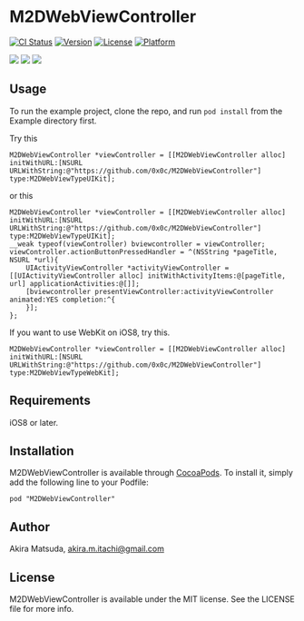 # M2DWebViewController

[![CI Status](http://img.shields.io/travis/Akira/M2DWebViewController.svg?style=flat)](https://travis-ci.org/Akira/M2DWebViewController)
[![Version](https://img.shields.io/cocoapods/v/M2DWebViewController.svg?style=flat)](http://cocoadocs.org/docsets/M2DWebViewController)
[![License](https://img.shields.io/cocoapods/l/M2DWebViewController.svg?style=flat)](http://cocoadocs.org/docsets/M2DWebViewController)
[![Platform](https://img.shields.io/cocoapods/p/M2DWebViewController.svg?style=flat)](http://cocoadocs.org/docsets/M2DWebViewController)


![](https://raw.github.com/0x0c/M2DWebViewController/master/images/1.png)
![](https://raw.github.com/0x0c/M2DWebViewController/master/images/2.png)
![](https://raw.github.com/0x0c/M2DWebViewController/master/images/3.png)

## Usage

To run the example project, clone the repo, and run `pod install` from the Example directory first.

Try this

	M2DWebViewController *viewController = [[M2DWebViewController alloc] initWithURL:[NSURL URLWithString:@"https://github.com/0x0c/M2DWebViewController"] type:M2DWebViewTypeUIKit];

or this

	M2DWebViewController *viewController = [[M2DWebViewController alloc] initWithURL:[NSURL URLWithString:@"https://github.com/0x0c/M2DWebViewController"] type:M2DWebViewTypeUIKit];
	__weak typeof(viewController) bviewcontroller = viewController;
	viewController.actionButtonPressedHandler = ^(NSString *pageTitle, NSURL *url){
		UIActivityViewController *activityViewController = [[UIActivityViewController alloc] initWithActivityItems:@[pageTitle, url] applicationActivities:@[]];
		[bviewcontroller presentViewController:activityViewController animated:YES completion:^{
		}];
	};

If you want to use WebKit on iOS8, try this.

	M2DWebViewController *viewController = [[M2DWebViewController alloc] initWithURL:[NSURL URLWithString:@"https://github.com/0x0c/M2DWebViewController"] type:M2DWebViewTypeWebKit];


## Requirements
iOS8 or later.

## Installation

M2DWebViewController is available through [CocoaPods](http://cocoapods.org). To install
it, simply add the following line to your Podfile:

    pod "M2DWebViewController"

## Author

Akira Matsuda, akira.m.itachi@gmail.com

## License

M2DWebViewController is available under the MIT license. See the LICENSE file for more info.

